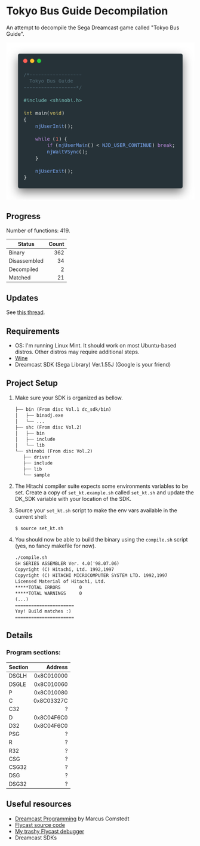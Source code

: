 # Tokyo Bus Guide Decompilation

An attempt to decompile the Sega Dreamcast game called "Tokyo Bus Guide".

![Main function hero](./tbg.png)

## Progress

Number of functions: 419.

Status       | Count |
-------------|------:|
Binary       | 362   |
Disassembled | 34    |
Decompiled   | 2     |
Matched      | 21    |

## Updates
See [this thread](https://twitter.com/lhs_azevedo/status/1508270685784793089).

## Requirements
- OS: I'm running Linux Mint. It should work on most Ubuntu-based distros. Other distros may require additional steps.
- [Wine](https://www.winehq.org/)
- Dreamcast SDK (Sega Library) Ver.1.55J (Google is your friend)

## Project Setup
1. Make sure your SDK is organized as bellow.
   ```
   ├── bin (From disc Vol.1 dc_sdk/bin)
   │   ├── binadj.exe
   │   └── ...
   ├── shc (From disc Vol.2)
   │   ├── bin
   │   ├── include
   │   └── lib
   └── shinobi (From disc Vol.2)
      ├── driver
      ├── include
      ├── lib
      └── sample
   ```

2. The Hitachi compiler suite expects some environments variables to be set. Create a copy of `set_kt.example.sh` called `set_kt.sh` and update the DK_SDK variable with your location of the SDK.

3. Source your `set_kt.sh` script to make the env vars available in the current shell:
   ```
   $ source set_kt.sh
   ```

4. You should now be able to build the binary using the `compile.sh` script (yes, no fancy makefile for now).
   ```
   ./compile.sh
   SH SERIES ASSEMBLER Ver. 4.0('98.07.06)
   Copyright (C) Hitachi, Ltd. 1992,1997
   Copyright (C) HITACHI MICROCOMPUTER SYSTEM LTD. 1992,1997
   Licensed Material of Hitachi, Ltd.
   *****TOTAL ERRORS       0
   *****TOTAL WARNINGS     0
   (...)
   ======================
   Yay! Build matches :)
   ======================
   ```

## Details

### Program sections:

| Section       | Address    |
| ------------- | ---------: |
| DSGLH         | 0x8C010000 |
| DSGLE         | 0x8C010060 |
| P             | 0x8C010080 |
| C             | 0x8C03327C |
| C32           | ?          |
| D             | 0x8C04F6C0 |
| D32           | 0x8C04F6C0 |
| PSG           | ?          |
| R             | ?          |
| R32           | ?          |
| CSG           | ?          |
| CSG32         | ?          |
| DSG           | ?          |
| DSG32         | ?          |

## Useful resources
- [Dreamcast Programming](https://mc.pp.se/dc/) by Marcus Comstedt
- [Flycast source code](https://github.com/flyinghead/flycast)
- [My trashy Flycast debugger](https://github.com/lhsazevedo/flycast/tree/dbgnet)
- Dreamcast SDKs
